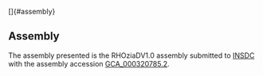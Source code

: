 []{#assembly}

Assembly
--------

The assembly presented is the RHOziaDV1.0 assembly submitted to
[INSDC](http://www.insdc.org) with the assembly accession
[GCA\_000320785.2](http://www.ebi.ac.uk/ena/data/view/GCA_000320785.2).
